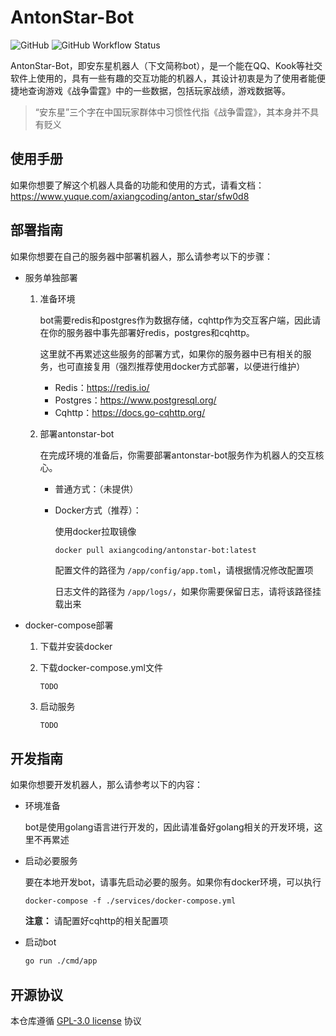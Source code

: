 # AntonStar-Bot

![GitHub](https://img.shields.io/github/license/axiangcoding/antonstar-bot) ![GitHub Workflow Status](https://img.shields.io/github/actions/workflow/status/axiangcoding/antonstar-bot/build_docker_image.yml) 

AntonStar-Bot，即安东星机器人（下文简称bot），是一个能在QQ、Kook等社交软件上使用的，具有一些有趣的交互功能的机器人，其设计初衷是为了使用者能便捷地查询游戏《战争雷霆》中的一些数据，包括玩家战绩，游戏数据等。

> “安东星”三个字在中国玩家群体中习惯性代指《战争雷霆》，其本身并不具有贬义

## 使用手册
如果你想要了解这个机器人具备的功能和使用的方式，请看文档：https://www.yuque.com/axiangcoding/anton_star/sfw0d8

## 部署指南

如果你想要在自己的服务器中部署机器人，那么请参考以下的步骤：

- 服务单独部署

  1. 准备环境

     bot需要redis和postgres作为数据存储，cqhttp作为交互客户端，因此请在你的服务器中事先部署好redis，postgres和cqhttp。

     这里就不再累述这些服务的部署方式，如果你的服务器中已有相关的服务，也可直接复用（强烈推荐使用docker方式部署，以便进行维护）

     - Redis：https://redis.io/
     - Postgres：https://www.postgresql.org/
     - Cqhttp：https://docs.go-cqhttp.org/

  2. 部署antonstar-bot

     在完成环境的准备后，你需要部署antonstar-bot服务作为机器人的交互核心。

     - 普通方式：（未提供）

     - Docker方式（推荐）：

       使用docker拉取镜像

       ```
       docker pull axiangcoding/antonstar-bot:latest
       ```

       配置文件的路径为 `/app/config/app.toml`，请根据情况修改配置项

       日志文件的路径为 `/app/logs/`，如果你需要保留日志，请将该路径挂载出来

- docker-compose部署

  1. 下载并安装docker

  2. 下载docker-compose.yml文件

     ```bash
     TODO
     ```

  3. 启动服务

     ```
     TODO
     ```

     



## 开发指南

如果你想要开发机器人，那么请参考以下的内容：

- 环境准备

  bot是使用golang语言进行开发的，因此请准备好golang相关的开发环境，这里不再累述

- 启动必要服务

  要在本地开发bot，请事先启动必要的服务。如果你有docker环境，可以执行

  ```
  docker-compose -f ./services/docker-compose.yml
  ```

  **注意：** 请配置好cqhttp的相关配置项

- 启动bot

  ```bash
  go run ./cmd/app
  ```

## 开源协议

本仓库遵循 [GPL-3.0 license](https://github.com/axiangcoding/antonstar-bot/blob/master/LICENSE) 协议
